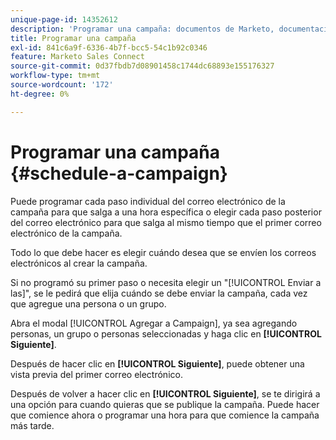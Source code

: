```yaml
---
unique-page-id: 14352612
description: 'Programar una campaña: documentos de Marketo, documentación del producto'
title: Programar una campaña
exl-id: 841c6a9f-6336-4b7f-bcc5-54c1b92c0346
feature: Marketo Sales Connect
source-git-commit: 0d37fbdb7d08901458c1744dc68893e155176327
workflow-type: tm+mt
source-wordcount: '172'
ht-degree: 0%

---
```


# Programar una campaña {#schedule-a-campaign}

Puede programar cada paso individual del correo electrónico de la campaña para que salga a una hora específica o elegir cada paso posterior del correo electrónico para que salga al mismo tiempo que el primer correo electrónico de la campaña.

Todo lo que debe hacer es elegir cuándo desea que se envíen los correos electrónicos al crear la campaña.

Si no programó su primer paso o necesita elegir un &quot;[!UICONTROL Enviar a las]&quot;, se le pedirá que elija cuándo se debe enviar la campaña, cada vez que agregue una persona o un grupo.

Abra el modal [!UICONTROL Agregar a Campaign], ya sea agregando personas, un grupo o personas seleccionadas y haga clic en **[!UICONTROL Siguiente]**.

Después de hacer clic en **[!UICONTROL Siguiente]**, puede obtener una vista previa del primer correo electrónico.

Después de volver a hacer clic en **[!UICONTROL Siguiente]**, se te dirigirá a una opción para cuando quieras que se publique la campaña. Puede hacer que comience ahora o programar una hora para que comience la campaña más tarde.
